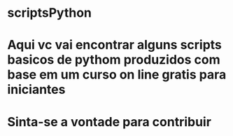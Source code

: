 # scriptsPython
# Aqui vc vai encontrar alguns scripts basicos de pythom produzidos com base em um curso on line gratis para iniciantes
# Sinta-se a vontade para contribuir
